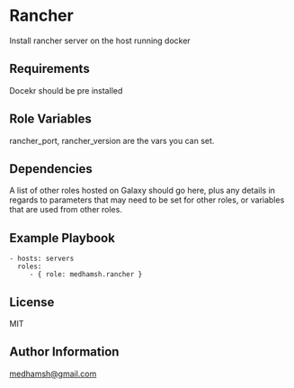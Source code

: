 Rancher
=========

Install rancher server on the host running docker

Requirements
------------

Docekr should be pre installed

Role Variables
--------------

rancher_port, rancher_version are the vars you can set.

Dependencies
------------

A list of other roles hosted on Galaxy should go here, plus any details in regards to parameters that may need to be set for other roles, or variables that are used from other roles.

Example Playbook
----------------


    - hosts: servers
      roles:
         - { role: medhamsh.rancher }

License
-------

MIT

Author Information
------------------
medhamsh@gmail.com
